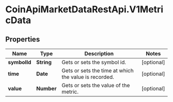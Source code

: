 # CoinApiMarketDataRestApi.V1MetricData

## Properties

Name | Type | Description | Notes
------------ | ------------- | ------------- | -------------
**symbolId** | **String** | Gets or sets the symbol id. | [optional] 
**time** | **Date** | Gets or sets the time at which the value is recorded. | [optional] 
**value** | **Number** | Gets or sets the value of the metric. | [optional] 


